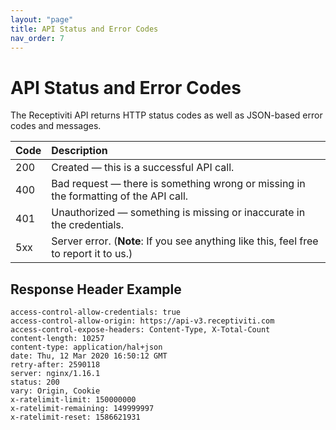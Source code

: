 ```yaml
---
layout: "page"
title: API Status and Error Codes
nav_order: 7
---
```


# API Status and Error Codes

The Receptiviti API returns HTTP status codes as well as JSON-based error codes and messages.

| Code       | Description        |
|:-------------|:------------------|
| 200          |Created — this is a successful API call. |
| 400          |Bad request — there is something wrong or missing in the formatting of the API call.|
| 401          |Unauthorized — something is missing or inaccurate in the credentials.|
| 5xx          |Server error. (**Note**: If you see anything like this, feel free to report it to us.)|

## Response Header Example

```
access-control-allow-credentials: true
access-control-allow-origin: https://api-v3.receptiviti.com
access-control-expose-headers: Content-Type, X-Total-Count
content-length: 10257
content-type: application/hal+json
date: Thu, 12 Mar 2020 16:50:12 GMT
retry-after: 2590118
server: nginx/1.16.1
status: 200
vary: Origin, Cookie
x-ratelimit-limit: 150000000
x-ratelimit-remaining: 149999997
x-ratelimit-reset: 1586621931 
```
